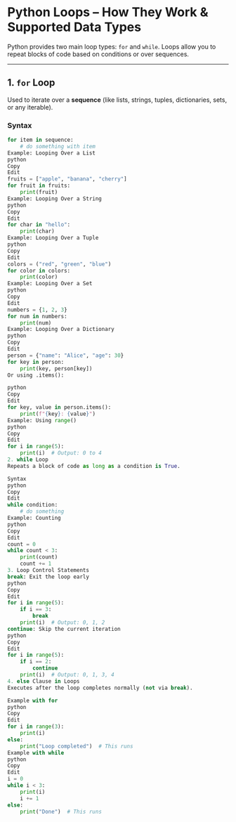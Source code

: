# Python Loops – How They Work & Supported Data Types

Python provides two main loop types: `for` and `while`. Loops allow you to repeat blocks of code based on conditions or over sequences.

---

## 1. `for` Loop

Used to iterate over a **sequence** (like lists, strings, tuples, dictionaries, sets, or any iterable).

### Syntax
```python
for item in sequence:
    # do something with item
Example: Looping Over a List
python
Copy
Edit
fruits = ["apple", "banana", "cherry"]
for fruit in fruits:
    print(fruit)
Example: Looping Over a String
python
Copy
Edit
for char in "hello":
    print(char)
Example: Looping Over a Tuple
python
Copy
Edit
colors = ("red", "green", "blue")
for color in colors:
    print(color)
Example: Looping Over a Set
python
Copy
Edit
numbers = {1, 2, 3}
for num in numbers:
    print(num)
Example: Looping Over a Dictionary
python
Copy
Edit
person = {"name": "Alice", "age": 30}
for key in person:
    print(key, person[key])
Or using .items():

python
Copy
Edit
for key, value in person.items():
    print(f"{key}: {value}")
Example: Using range()
python
Copy
Edit
for i in range(5):
    print(i)  # Output: 0 to 4
2. while Loop
Repeats a block of code as long as a condition is True.

Syntax
python
Copy
Edit
while condition:
    # do something
Example: Counting
python
Copy
Edit
count = 0
while count < 3:
    print(count)
    count += 1
3. Loop Control Statements
break: Exit the loop early
python
Copy
Edit
for i in range(5):
    if i == 3:
        break
    print(i)  # Output: 0, 1, 2
continue: Skip the current iteration
python
Copy
Edit
for i in range(5):
    if i == 2:
        continue
    print(i)  # Output: 0, 1, 3, 4
4. else Clause in Loops
Executes after the loop completes normally (not via break).

Example with for
python
Copy
Edit
for i in range(3):
    print(i)
else:
    print("Loop completed")  # This runs
Example with while
python
Copy
Edit
i = 0
while i < 3:
    print(i)
    i += 1
else:
    print("Done")  # This runs